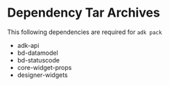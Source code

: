 # Dependency Tar Archives
This following dependencies are required for ``` adk pack ```
- adk-api
- bd-datamodel
- bd-statuscode
- core-widget-props
- designer-widgets